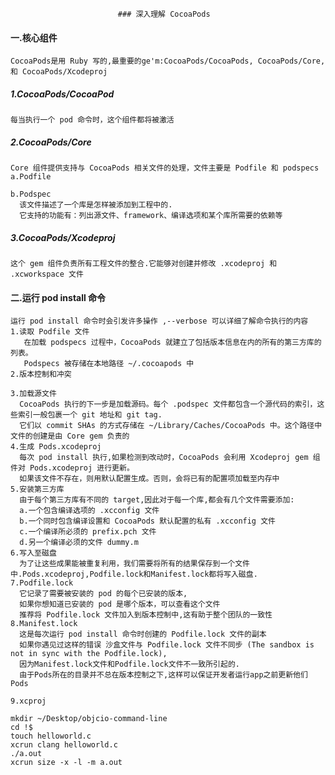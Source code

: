                             ### 深入理解 CocoaPods
#### 一.核心组件
    CocoaPods是用 Ruby 写的,最重要的ge'm:CocoaPods/CocoaPods, CocoaPods/Core, 和 CocoaPods/Xcodeproj
##### 1.CocoaPods/CocoaPod
    每当执行一个 pod 命令时，这个组件都将被激活
##### 2.CocoaPods/Core
    Core 组件提供支持与 CocoaPods 相关文件的处理，文件主要是 Podfile 和 podspecs
    a.Podfile
      
    b.Podspec 
      该文件描述了一个库是怎样被添加到工程中的.
      它支持的功能有：列出源文件、framework、编译选项和某个库所需要的依赖等
##### 3.CocoaPods/Xcodeproj
    这个 gem 组件负责所有工程文件的整合.它能够对创建并修改 .xcodeproj 和 .xcworkspace 文件
    
#### 二.运行 pod install 命令
    运行 pod install 命令时会引发许多操作 ,--verbose 可以详细了解命令执行的内容
    1.读取 Podfile 文件
       在加载 podspecs 过程中，CocoaPods 就建立了包括版本信息在内的所有的第三方库的列表。
       Podspecs 被存储在本地路径 ~/.cocoapods 中
    2.版本控制和冲突
    
    3.加载源文件
      CocoaPods 执行的下一步是加载源码。每个 .podspec 文件都包含一个源代码的索引，这些索引一般包裹一个 git 地址和 git tag.
      它们以 commit SHAs 的方式存储在 ~/Library/Caches/CocoaPods 中。这个路径中文件的创建是由 Core gem 负责的
    4.生成 Pods.xcodeproj
      每次 pod install 执行,如果检测到改动时，CocoaPods 会利用 Xcodeproj gem 组件对 Pods.xcodeproj 进行更新。
      如果该文件不存在，则用默认配置生成。否则，会将已有的配置项加载至内存中
    5.安装第三方库
      由于每个第三方库有不同的 target,因此对于每一个库,都会有几个文件需要添加:
      a.一个包含编译选项的 .xcconfig 文件
      b.一个同时包含编译设置和 CocoaPods 默认配置的私有 .xcconfig 文件
      c.一个编译所必须的 prefix.pch 文件
      d.另一个编译必须的文件 dummy.m
    6.写入至磁盘
      为了让这些成果能被重复利用，我们需要将所有的结果保存到一个文件中.Pods.xcodeproj,Podfile.lock和Manifest.lock都将写入磁盘.
    7.Podfile.lock
      它记录了需要被安装的 pod 的每个已安装的版本,
      如果你想知道已安装的 pod 是哪个版本，可以查看这个文件
      推荐将 Podfile.lock 文件加入到版本控制中,这有助于整个团队的一致性
    8.Manifest.lock
      这是每次运行 pod install 命令时创建的 Podfile.lock 文件的副本
      如果你遇见过这样的错误 沙盒文件与 Podfile.lock 文件不同步 (The sandbox is not in sync with the Podfile.lock),
      因为Manifest.lock文件和Podfile.lock文件不一致所引起的.
      由于Pods所在的目录并不总在版本控制之下,这样可以保证开发者运行app之前更新他们Pods
    
    9.xcproj
    
    mkdir ~/Desktop/objcio-command-line
    cd !$
    touch helloworld.c
    xcrun clang helloworld.c
    ./a.out
    xcrun size -x -l -m a.out


    